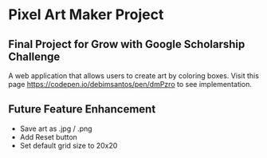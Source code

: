 # Pixel Art Maker Project

## Final Project for Grow with Google Scholarship Challenge

A web application that allows users to create art by coloring boxes. Visit this page https://codepen.io/debimsantos/pen/dmPzro to see implementation.

## Future Feature Enhancement
- Save art as .jpg / .png
- Add Reset button
- Set default grid size to 20x20
